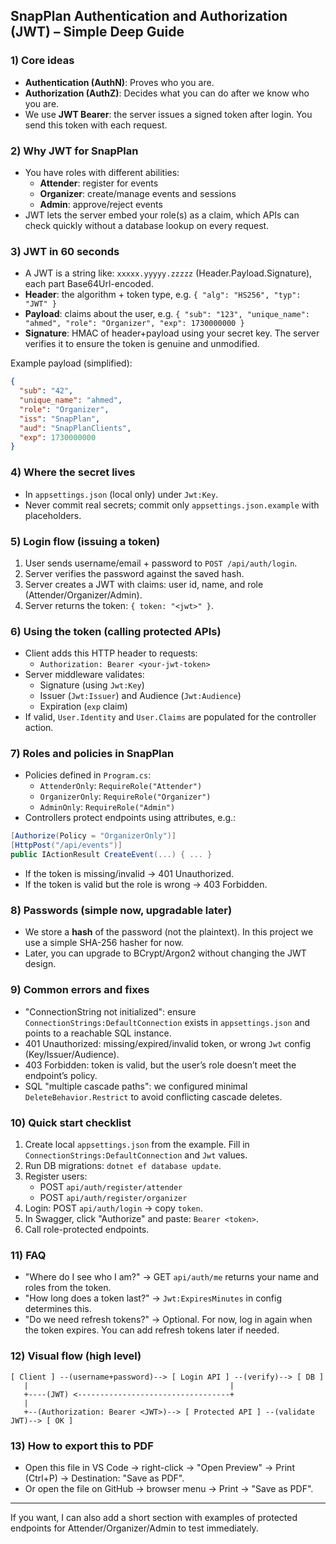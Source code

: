 ## SnapPlan Authentication and Authorization (JWT) – Simple Deep Guide

### 1) Core ideas

- **Authentication (AuthN)**: Proves who you are.
- **Authorization (AuthZ)**: Decides what you can do after we know who you are.
- We use **JWT Bearer**: the server issues a signed token after login. You send this token with each request.

### 2) Why JWT for SnapPlan

- You have roles with different abilities:
  - **Attender**: register for events
  - **Organizer**: create/manage events and sessions
  - **Admin**: approve/reject events
- JWT lets the server embed your role(s) as a claim, which APIs can check quickly without a database lookup on every request.

### 3) JWT in 60 seconds

- A JWT is a string like: `xxxxx.yyyyy.zzzzz` (Header.Payload.Signature), each part Base64Url-encoded.
- **Header**: the algorithm + token type, e.g. `{ "alg": "HS256", "typ": "JWT" }`
- **Payload**: claims about the user, e.g. `{ "sub": "123", "unique_name": "ahmed", "role": "Organizer", "exp": 1730000000 }`
- **Signature**: HMAC of header+payload using your secret key. The server verifies it to ensure the token is genuine and unmodified.

Example payload (simplified):

```json
{
  "sub": "42",
  "unique_name": "ahmed",
  "role": "Organizer",
  "iss": "SnapPlan",
  "aud": "SnapPlanClients",
  "exp": 1730000000
}
```

### 4) Where the secret lives

- In `appsettings.json` (local only) under `Jwt:Key`.
- Never commit real secrets; commit only `appsettings.json.example` with placeholders.

### 5) Login flow (issuing a token)

1. User sends username/email + password to `POST /api/auth/login`.
2. Server verifies the password against the saved hash.
3. Server creates a JWT with claims: user id, name, and role (Attender/Organizer/Admin).
4. Server returns the token: `{ token: "<jwt>" }`.

### 6) Using the token (calling protected APIs)

- Client adds this HTTP header to requests:
  - `Authorization: Bearer <your-jwt-token>`
- Server middleware validates:
  - Signature (using `Jwt:Key`)
  - Issuer (`Jwt:Issuer`) and Audience (`Jwt:Audience`)
  - Expiration (`exp` claim)
- If valid, `User.Identity` and `User.Claims` are populated for the controller action.

### 7) Roles and policies in SnapPlan

- Policies defined in `Program.cs`:
  - `AttenderOnly`: `RequireRole("Attender")`
  - `OrganizerOnly`: `RequireRole("Organizer")`
  - `AdminOnly`: `RequireRole("Admin")`
- Controllers protect endpoints using attributes, e.g.:

```csharp
[Authorize(Policy = "OrganizerOnly")]
[HttpPost("/api/events")]
public IActionResult CreateEvent(...) { ... }
```

- If the token is missing/invalid → 401 Unauthorized.
- If the token is valid but the role is wrong → 403 Forbidden.

### 8) Passwords (simple now, upgradable later)

- We store a **hash** of the password (not the plaintext). In this project we use a simple SHA-256 hasher for now.
- Later, you can upgrade to BCrypt/Argon2 without changing the JWT design.

### 9) Common errors and fixes

- "ConnectionString not initialized": ensure `ConnectionStrings:DefaultConnection` exists in `appsettings.json` and points to a reachable SQL instance.
- 401 Unauthorized: missing/expired/invalid token, or wrong `Jwt` config (Key/Issuer/Audience).
- 403 Forbidden: token is valid, but the user’s role doesn’t meet the endpoint’s policy.
- SQL "multiple cascade paths": we configured minimal `DeleteBehavior.Restrict` to avoid conflicting cascade deletes.

### 10) Quick start checklist

1. Create local `appsettings.json` from the example. Fill in `ConnectionStrings:DefaultConnection` and `Jwt` values.
2. Run DB migrations: `dotnet ef database update`.
3. Register users:
   - POST `api/auth/register/attender`
   - POST `api/auth/register/organizer`
4. Login: POST `api/auth/login` → copy `token`.
5. In Swagger, click "Authorize" and paste: `Bearer <token>`.
6. Call role-protected endpoints.

### 11) FAQ

- "Where do I see who I am?" → GET `api/auth/me` returns your name and roles from the token.
- "How long does a token last?" → `Jwt:ExpiresMinutes` in config determines this.
- "Do we need refresh tokens?" → Optional. For now, log in again when the token expires. You can add refresh tokens later if needed.

### 12) Visual flow (high level)

```
[ Client ] --(username+password)--> [ Login API ] --(verify)--> [ DB ]
   |                                             |
   +----(JWT) <----------------------------------+
   |
   +--(Authorization: Bearer <JWT>)--> [ Protected API ] --(validate JWT)--> [ OK ]
```

### 13) How to export this to PDF

- Open this file in VS Code → right-click → "Open Preview" → Print (Ctrl+P) → Destination: "Save as PDF".
- Or open the file on GitHub → browser menu → Print → "Save as PDF".

---

If you want, I can also add a short section with examples of protected endpoints for Attender/Organizer/Admin to test immediately.

